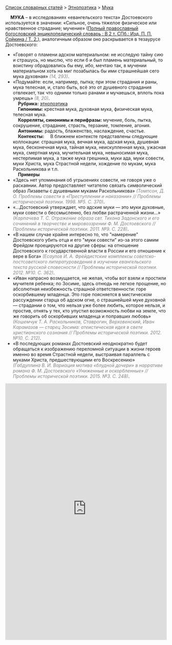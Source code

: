 <style>
st { color: Gray;
  font-style: italic;}
</style>

[Список словарных статей](https://thesaurus-dostoevsky.github.io/Thesaurus/) > [Этнопоэтика](ethnopoe.md) > [Мука](мука.md) 

&nbsp;&nbsp;&nbsp;&nbsp;**МУКА** – в исследованиях «евангельского текста» Достоевского используется в значении: «Сильное, очень тяжелое физическое или нравственное страдание; мучение» ([Полный православный богословский энциклопедический словарь : В 2 т. СПб.: Изд. П. П. Сойкина / Т. 2.](https://azbyka.ru/)), аналогичным образом оно раскрывается в тезаурусе Достоевского:
* «Говорят о пламени адском материальном: не исследую тайну сию и страшусь, но мыслю, что если б и был пламень материальный, то воистину обрадовались бы ему, ибо, мечтаю так, в мучении материальном хоть на миг позабылась бы ими страшнейшая сего мука духовная» <st>(14, 293)</st>.
* «Подумайте: если, например, пытка; при этом страдания и раны, мука телесная, и, стало быть, всё это от душевного страдания отвлекает, так что одними только ранами и мучаешься, вплоть пока умрешь» <st>(8, 20)</st>.  
&nbsp;&nbsp;&nbsp;&nbsp;**Рубрика:** [этнопоэтика](ethnopoe.md)  
&nbsp;&nbsp;&nbsp;&nbsp;**Гипонимы:** крестная мука, духовная мука, физическая мука, телесная мука.  
&nbsp;&nbsp;&nbsp;&nbsp;**Корреляты, синонимы и перифразы:** мучение, боль, пытка, сокрушение, страдание, страсть, терзание, томление, агония.  
&nbsp;&nbsp;&nbsp;&nbsp;**Антонимы:** радость, блаженство, наслаждение, счастье.  
&nbsp;&nbsp;&nbsp;&nbsp;**Контексты:** &nbsp;&nbsp;&nbsp;&nbsp;В ближнем контексте представлены следующие коллокации: страшная мука, вечная мука, адская мука, душевная мука, бесконечная мука, тайная мука, неискупленная мука, ужасная мука, смертная мука, мучительная мука, невыносимая мука, нестерпимая мука, а также мука грешника, муки ада, муки совести, муки Христа, мука Страстной недели, хождение по мукам, мука Раскольникова и т.п.  <br>
&nbsp;&nbsp;&nbsp;&nbsp;**Примеры**  
* «Здесь нет упоминания об угрызениях совести, не говоря уже о раскаянии. Автор предоставляет читателю связать символический образ Лизаветы с душевными муками Раскольникова» <st>(Томпсон, Д. О. Проблемы совести в «Преступлении и наказании» // Проблемы исторической поэтики. 1998. №5. С. 370)</st>.
* «…Достоевский утверждает, что адские муки — это муки духовные, муки совести о бессмысленно, без любви растраченной жизни…» <st>(Карпачева Т. С. Отражение образа свт. Тихона Задонского и его сочинений в творчестве и мировоззрении Ф. М. Достоевского // Проблемы исторической поэтики. 2011. №9. С. 228)</st>.
* «В нашем случае крайне интересно то, что "намерение" Достоевского убить отца и его "муки совести" из-за этого самим Фрейдом проецируются на другие сферы: на отношение Достоевского к государственной власти в России и его отношение к вере в Бога» <st>(Есаулов И. А. Фрейдистские комплексы советско-постсоветского литературоведения в изучении евангельского текста русской словесности // Проблемы исторической поэтики. 2012. №10. С. 362)</st>.
* «Иван напрасно возмущается, не желая, чтобы вот взяли и простили мучителя ребенка; по Зосиме, здесь отнюдь не легкое прощение, но абсолютная неизбежность страшной ответственности: горе оскорбившему младенца. Это горе поясняется в мистическом рассуждении старца об адском огне, о страшнейшей муке духовной — страдании о том, что нельзя уже более любить, которое нельзя, и простив, отнять у  тех, кто упустил возможность любви на земле, что же говорить об оскорбивших младенца и поправших любовь» <st>(Кошемчук Т. А. Раскольников, Ставрогин, Верховенский, Иван Карамазов — старец Зосима: атеистическая идея в свете христианского сознания // Проблемы исторической поэтики. 2012. №10. С. 212)</st>.
* «В  последующих романах Достоевский неоднократно будет обращаться к изображению переломной ситуации в жизни героев именно во время Cтрастной недели, выстраивая параллель с муками Христа, предшествующими его Воскресению» <st>(Габдуллина В. И. Вариация мотива «блудной дочери» в нарративе романа Ф. М. Достоевского «Униженные и оскорбленные» // Проблемы исторической поэтики. 2015. №3. С. 248)</st>.


<iframe src="https://thesaurus-dostoevsky.github.io/nk/мука.html" style="border:0px;width:100%;height:800px" allowfullscreen="true" webkitallowfullscreen="true" mozallowfullscreen="true">
